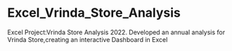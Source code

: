 # Excel_Vrinda_Store_Analysis
Excel Project:Vrinda Store Analysis 2022. Developed an annual analysis for Vrinda Store,creating an interactive Dashboard in Excel
